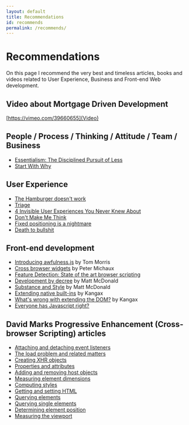 ```yaml
---
layout: default
title: Recommendations
id: recommends
permalink: /recommends/
---
```


# Recommendations

On this page I recommend the very best and timeless articles, books and videos related to User Experience, Business and Front-end Web development.

## Video about Mortgage Driven Development

[https://vimeo.com/39660655](Video)

## People / Process / Thinking / Attitude / Team / Business

* [Essentialism: The Disciplined Pursuit of Less](http://gregmckeown.com/essentialism-the-disciplined-pursuit-of-less/)
* [Start With Why](https://www.startwithwhy.com/)

## User Experience

* [The Hamburger doesn't work](http://deep.design/the-hamburger-menu/)
* [Triage](https://medium.com/@tyrale/ux-triage-what-i-have-learned-performing-ux-audits-around-the-globe-250266ac95a5)
* [4 Invisible User Experiences You Never Knew About](https://medium.com/hackerpreneur-magazine/4-invisible-user-experiences-you-d13cc9c3c7ab)
* [Don't Make Me Think](http://www.amazon.com/gp/product/0321965515/ref=as_li_qf_sp_asin_il?ie=UTF8&camp=1789&creative=9325&creativeASIN=0321965515&linkCode=as2&tag=advancedcommonse)
* [Fixed positioning is a nightmare](http://bradfrost.com/blog/mobile/fixed-position/)
* [Death to bullshit](http://deathtobullshit.com)

## Front-end development

* [Introducing awfulness.js](https://tommorris.org/posts/2547") by Tom Morris
* [Cross browser widgets](http://peter.michaux.ca/articles/cross-browser-widgets) by Peter Michaux
* [Feature Detection: State of the art browser scripting](http://peter.michaux.ca/articles/feature-detection-state-of-the-art-browser-scripting)
* [Development by decree](http://articles.fortybelow.ca/Development_by_Decree/) by Matt McDonald
* [Substance and Style](http://articles.fortybelow.ca/Substance_and_Style/0/) by Matt McDonald
* [Extending native built-ins](http://perfectionkills.com/extending-native-builtins/) by Kangax
* [What's wrong with extending the DOM?](http://perfectionkills.com/whats-wrong-with-extending-the-dom/) by Kangax
* [Everyone has Javascript right?](http://kryogenix.org/code/browser/everyonehasjs.html)

## David Marks Progressive Enhancement (Cross-browser Scripting) articles

* [Attaching and detaching event listeners](https://groups.google.com/group/comp.lang.javascript/browse_thread/thread/b94b12547ed572f8?hl=en&noredirect=true)
* [The load problem and related matters](https://groups.google.com/group/comp.lang.javascript/browse_thread/thread/6d5575fd79d1169d?hl=en&noredirect=true)
* [Creating XHR objects](https://groups.google.com/group/comp.lang.javascript/browse_thread/thread/4323efb65cebb31e/a4f28c7fbe305bca?hl=en&lnk=gst&q=ow+to+Create+an+XHR)
* [Properties and attributes](https://groups.google.com/group/comp.lang.javascript/browse_thread/thread/838804e32224601f/502a23cab0057bcd?hl=en&lnk=gst&q=tip+of+the+day+david)
* [Adding and removing host objects](https://groups.google.com/group/comp.lang.javascript/browse_thread/thread/d1f64857442e3b10/3d3d3d0174a46bcb?hl=en&lnk=gst&q=tip+of+the+day+david)
* [Measuring element dimensions](https://groups.google.com/group/comp.lang.javascript/msg/8178b2d490d34b0e?hl=en)
* [Computing styles](https://groups.google.com/group/comp.lang.javascript/browse_thread/thread/fb7af3e938d90588?hl=en&noredirect=true)
* [Getting and setting HTML](https://groups.google.com/group/comp.lang.javascript/browse_thread/thread/410f4294e4fa8a04?hl=en&noredirect=true)
* [Querying elements](https://groups.google.com/group/comp.lang.javascript/browse_thread/thread/f80345226219d424?hl=en&noredirect=true)
* [Querying single elements](https://groups.google.com/group/comp.lang.javascript/browse_thread/thread/7d5a7e0d60081a77?hl=en&noredirect=true)
* [Determining element position](https://groups.google.com/group/comp.lang.javascript/browse_thread/thread/cd625a14ce603084?hl=en&noredirect=true)
* [Measuring the viewport](https://groups.google.com/group/comp.lang.javascript/browse_thread/thread/c611a7fecdb75edb/d4cce070c87c270b)